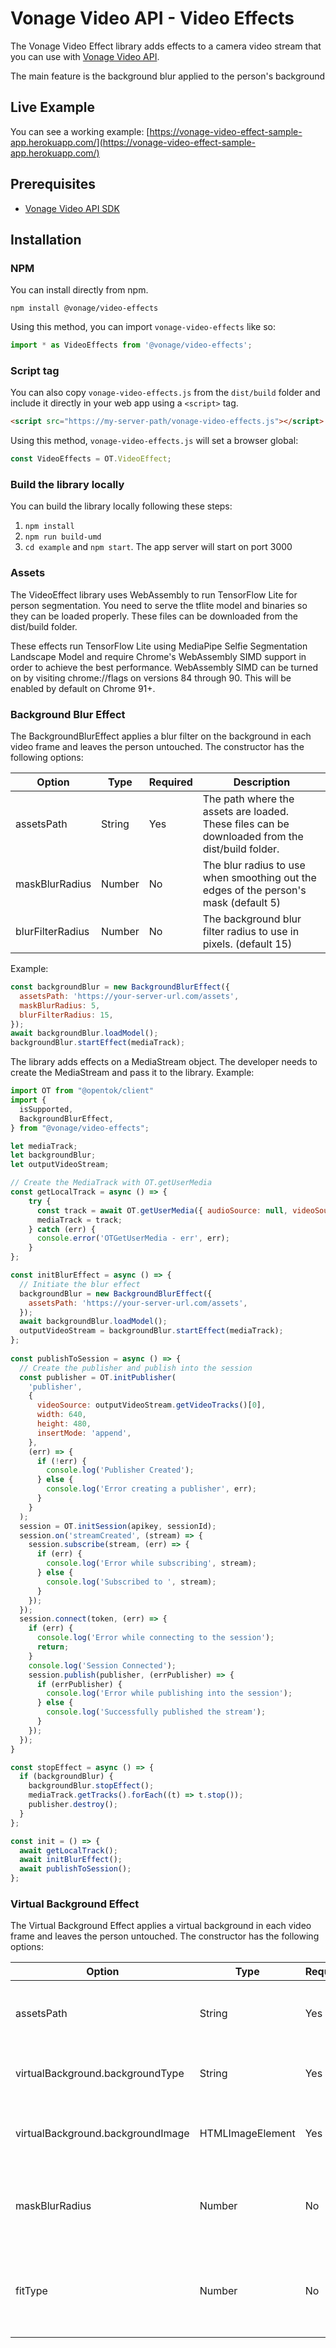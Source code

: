 # Vonage Video API - Video Effects

The Vonage Video Effect library adds effects to a camera video stream that you can use with [Vonage Video API](https://www.npmjs.com/package/@opentok/client).

The main feature is the background blur applied to the person's background

## Live Example

You can see a working example: [https://vonage-video-effect-sample-app.herokuapp.com/](https://vonage-video-effect-sample-app.herokuapp.com/) 

## Prerequisites

* [Vonage Video API SDK](https://www.npmjs.com/package/@opentok/client)

## Installation

### NPM

You can install directly from npm.

```
npm install @vonage/video-effects
```

Using this method, you can import `vonage-video-effects` like so:

```ts
import * as VideoEffects from '@vonage/video-effects';
```

### Script tag

You can also copy `vonage-video-effects.js` from the `dist/build` folder and include it directly in your web app using a `<script>` tag.

 ```html
 <script src="https://my-server-path/vonage-video-effects.js"></script>
 ```

 Using this method, `vonage-video-effects.js` will set a browser global:
 
 ```ts
 const VideoEffects = OT.VideoEffect;
 
 ```
 
 
### Build the library locally
 
You can build the library locally following these steps:

1. `npm install` 
2. `npm run build-umd`
3. `cd example` and `npm start`. The app server will start on port 3000

### Assets

The VideoEffect library uses WebAssembly to run TensorFlow Lite for person segmentation. You need to serve the tflite model and binaries so they can be loaded properly. These files can be downloaded from the dist/build folder.

These effects run TensorFlow Lite using MediaPipe Selfie Segmentation Landscape Model and require Chrome's WebAssembly SIMD support in order to achieve the best performance. WebAssembly SIMD can be turned on by visiting chrome://flags on versions 84 through 90. This will be enabled by default on Chrome 91+.

 
### Background Blur Effect

The BackgroundBlurEffect applies a blur filter on the background in each video frame and leaves the person untouched. The constructor has the following options:

| Option      | Type | Required | Description
| ----------- | ----------- | --- | ----------- |
| assetsPath  | String       | Yes | The path where the assets are loaded. These files can be downloaded from the dist/build folder. |
| maskBlurRadius   | Number| No | The blur radius to use when smoothing out the edges of the person's mask (default 5)
| blurFilterRadius   | Number| No | The background blur filter radius to use in pixels. (default 15)

Example: 

```js
const backgroundBlur = new BackgroundBlurEffect({
  assetsPath: 'https://your-server-url.com/assets',
  maskBlurRadius: 5,
  blurFilterRadius: 15,
});
await backgroundBlur.loadModel();
backgroundBlur.startEffect(mediaTrack);
```
 
The library adds effects on a MediaStream object. The developer needs to create the MediaStream and pass it to the library. Example:

```js
import OT from "@opentok/client"
import {
  isSupported,
  BackgroundBlurEffect,
} from "@vonage/video-effects";

let mediaTrack;
let backgroundBlur;
let outputVideoStream;

// Create the MediaTrack with OT.getUserMedia
const getLocalTrack = async () => {
	try {
	  const track = await OT.getUserMedia({ audioSource: null, videoSource: true });
	  mediaTrack = track;
	} catch (err) {
	  console.error('OTGetUserMedia - err', err);
	}
};

const initBlurEffect = async () => {
  // Initiate the blur effect
  backgroundBlur = new BackgroundBlurEffect({
    assetsPath: 'https://your-server-url.com/assets',
  });
  await backgroundBlur.loadModel();
  outputVideoStream = backgroundBlur.startEffect(mediaTrack);
};
	
const publishToSession = async () => {
  // Create the publisher and publish into the session
  const publisher = OT.initPublisher(
    'publisher',
    {
      videoSource: outputVideoStream.getVideoTracks()[0],
      width: 640,
      height: 480,
      insertMode: 'append',
    },
    (err) => {
      if (!err) {
        console.log('Publisher Created');
      } else {
        console.log('Error creating a publisher', err);
      }
    }
  );
  session = OT.initSession(apikey, sessionId);
  session.on('streamCreated', (stream) => {
    session.subscribe(stream, (err) => {
      if (err) {
        console.log('Error while subscribing', stream);
      } else {
        console.log('Subscribed to ', stream); 
      }
    });
  });
  session.connect(token, (err) => {
    if (err) {
      console.log('Error while connecting to the session');
      return;
    }
    console.log('Session Connected');
    session.publish(publisher, (errPublisher) => {
      if (errPublisher) {
        console.log('Error while publishing into the session');
      } else {
        console.log('Successfully published the stream');
      }
    });
  });
}

const stopEffect = async () => {
  if (backgroundBlur) {
    backgroundBlur.stopEffect();
    mediaTrack.getTracks().forEach((t) => t.stop());
    publisher.destroy();
  }
};

const init = () => {
  await getLocalTrack();
  await initBlurEffect();
  await publishToSession();
};

```

### Virtual Background Effect

The Virtual Background Effect applies a virtual background in each video frame and leaves the person untouched. The constructor has the following options:

| Option      | Type | Required | Description
| ----------- | ----------- | --- | ----------- |
| assetsPath  | String       | Yes | The path where the assets are loaded. These files can be downloaded from the dist/build folder. |
| virtualBackground.backgroundType   | String | Yes | Type of virtual background. The only supported type is "image". 
| virtualBackground.backgroundImage   | HTMLImageElement | Yes | The HTMLImageElement representing the current background image.
| maskBlurRadius   | Number| No | The blur radius to use when smoothing out the edges of the person's mask (default 5)
| fitType   | Number| No | The ImageFit for positioning of the background image in the viewport. Available options: "Contain", "Cover", "Fill" or "None"

